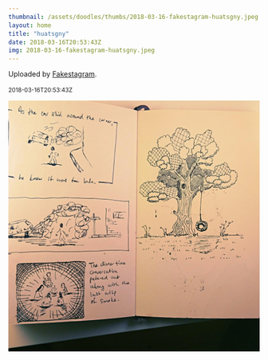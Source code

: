 ```yaml
---
thumbnail: /assets/doodles/thumbs/2018-03-16-fakestagram-huatsgny.jpeg
layout: home
title: "huatsgny"
date: 2018-03-16T20:53:43Z
img: 2018-03-16-fakestagram-huatsgny.jpeg
---
```


Uploaded by [Fakestagram](https://github.com/opyate/fakestagram).

<small>2018-03-16T20:53:43Z</small>

![Uploaded by Fakestagram](/assets/doodles/original/2018-03-16-fakestagram-huatsgny.jpeg)
